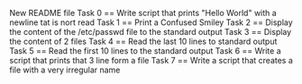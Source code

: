 New README file
Task 0 == Write script that prints "Hello World" with a newline tat is nort read
Task 1 == Print a Confused Smiley
Task 2 == Display the content of the /etc/passwd file to the standard output
Task 3 == Display the content of 2 files
Task 4 == Read the last 10 lines to standard output
Task 5 == Read the first 10 lines to the standard output
Task 6 == Write a script that prints that 3 line form a file
Task 7 == Write a script that creates a file with a very irregular name